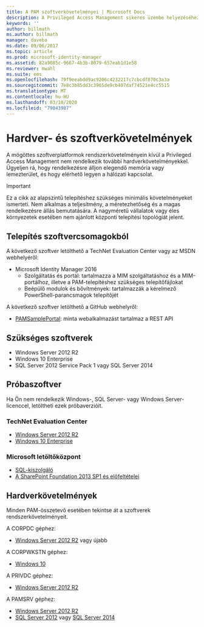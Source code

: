 ```yaml
---
title: A PAM szoftverkövetelményei | Microsoft Docs
description: A Privileged Access Management sikeres üzembe helyezéséhez szükséges hardver- és szoftverkövetelmények
keywords: ''
author: billmath
ms.author: billmath
manager: daveba
ms.date: 09/06/2017
ms.topic: article
ms.prod: microsoft-identity-manager
ms.assetid: 82a9085c-9667-4b3b-8079-657eab1d1e58
ms.reviewer: mwahl
ms.suite: ems
ms.openlocfilehash: 79f9eeabdd9ac9206c4232217c7cbcdf870c3a3a
ms.sourcegitcommit: 7e8c3b85dd3c3965de9cb407daf74521e4cc5515
ms.translationtype: MT
ms.contentlocale: hu-HU
ms.lasthandoff: 03/10/2020
ms.locfileid: "79043987"
---
```

# <a name="hardware-and-software-requirements"></a>Hardver- és szoftverkövetelmények

A mögöttes szoftverplatformok rendszerkövetelményein kívül a Privileged Access Management nem rendelkezik további hardverkövetelményekkel. Ügyeljen rá, hogy rendelkezésre álljon elegendő memória vagy lemezterület, és hogy elérhető legyen a hálózati kapcsolat.

> [!IMPORTANT]
> Ez a cikk az alapszintű telepítéshez szükséges minimális követelményeket ismerteti. Nem alkalmas a teljesítmény, a méretezhetőség és a magas rendelkezésre állás bemutatására. A nagyméretű vállalatok vagy éles környezetek esetében nem ajánlott központi telepítési topológiát jelent.

## <a name="installing-from-software-packages"></a>Telepítés szoftvercsomagokból

A következő szoftver letölthető a TechNet Evaluation Center vagy az MSDN webhelyéről:

- Microsoft Identity Manager 2016
  - Szolgáltatás és portál: tartalmazza a MIM szolgáltatáshoz és a MIM-portálhoz, illetve a PAM-telepítéshez szükséges telepítőfájlokat
  - Beépülő modulok és bővítmények: tartalmazzák a kérelmező PowerShell-parancsmagok telepítőjét

A következő szoftver letölthető a GitHub webhelyről:

- [PAMSamplePortal](https://github.com/Azure/identity-management-samples): minta webalkalmazást tartalmaz a REST API

## <a name="required-software"></a>Szükséges szoftverek

- Windows Server 2012 R2
- Windows 10 Enterprise
- SQL Server 2012 Service Pack 1 vagy SQL Server 2014

## <a name="evaluation-software"></a>Próbaszoftver

Ha Ön nem rendelkezik Windows-, SQL Server- vagy Windows Server-licenccel, letöltheti ezek próbaverzióit.

### <a name="technet-evaluation-center"></a>TechNet Evaluation Center

- [Windows Server 2012 R2](https://www.microsoft.com/evalcenter/evaluate-windows-server-2012-r2)
- [Windows 10 Enterprise](https://www.microsoft.com/evalcenter/evaluate-windows-10-enterprise)

### <a name="microsoft-download-center"></a>Microsoft letöltőközpont

- [SQL-kiszolgáló](https://www.microsoft.com/download/details.aspx?id=29066)  
- [A SharePoint Foundation 2013 SP1 és előfeltételei](https://www.microsoft.com/download/details.aspx?id=42039)

## <a name="hardware-requirements"></a>Hardverkövetelmények

Minden PAM-összetevő esetében tekintse át a szoftverek rendszerkövetelményeit.

A CORPDC géphez:

- [Windows Server 2012 R2](https://technet.microsoft.com/library/dn303418.aspx) vagy újabb

A CORPWKSTN géphez:

- [Windows 10](https://technet.microsoft.com/windows/dn798752.aspx)

A PRIVDC géphez:

- [Windows Server 2012 R2](https://technet.microsoft.com/library/dn303418.aspx)

A PAMSRV géphez:

- [Windows Server 2012 R2](https://technet.microsoft.com/library/dn303418.aspx)
- [SQL Server 2012](https://msdn.microsoft.com/library/ms143506(sql.110).aspx) vagy [SQL Server 2014](https://msdn.microsoft.com/library/ms143506(v=sql.120).aspx)
